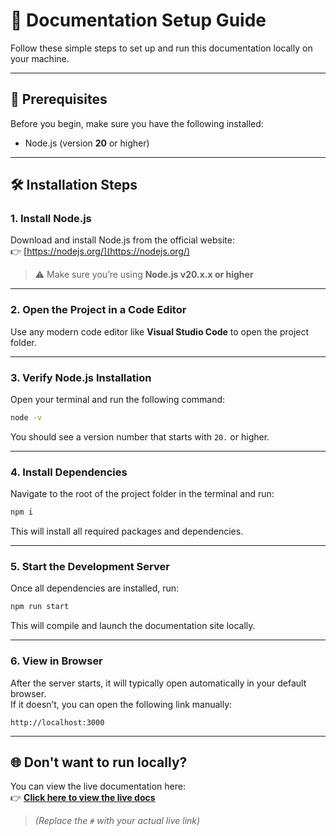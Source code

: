 # 📘 Documentation Setup Guide

Follow these simple steps to set up and run this documentation locally on your machine.

---

## 🚀 Prerequisites

Before you begin, make sure you have the following installed:

- Node.js (version **20** or higher)

---

## 🛠️ Installation Steps

### 1. Install Node.js  
Download and install Node.js from the official website:  
👉 [https://nodejs.org/](https://nodejs.org/)  
> ⚠️ Make sure you’re using **Node.js v20.x.x or higher**

---

### 2. Open the Project in a Code Editor  
Use any modern code editor like **Visual Studio Code** to open the project folder.

---

### 3. Verify Node.js Installation  
Open your terminal and run the following command:

```bash
node -v
```

You should see a version number that starts with `20.` or higher.

---

### 4. Install Dependencies  
Navigate to the root of the project folder in the terminal and run:

```bash
npm i
```

This will install all required packages and dependencies.

---

### 5. Start the Development Server  
Once all dependencies are installed, run:

```bash
npm run start
```

This will compile and launch the documentation site locally.

---

### 6. View in Browser  
After the server starts, it will typically open automatically in your default browser.  
If it doesn’t, you can open the following link manually:

```
http://localhost:3000
```

---

## 🌐 Don't want to run locally?

You can view the live documentation here:  
👉 **[Click here to view the live docs](#https://wrteam-in.github.io/eSchool-SaaS-Doc/)**

> _(Replace the `#` with your actual live link)_
